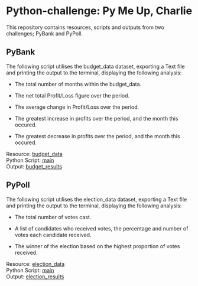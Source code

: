 # Python-challenge: Py Me Up, Charlie

This repository contains resources, scripts and outputs from two challenges; PyBank and PyPoll.

## PyBank

The following script utilises the budget_data dataset, exporting a Text file and printing the output to the terminal, displaying the following analysis:

  * The total number of months within the budget_data.

  * The net total Profit/Loss figure over the period.

  * The average change in Profit/Loss over the period.

  * The greatest increase in profits over the period, and the month this occured.
  
  * The greatest decrease in profits over the period, and the month this occured.

Resource: [budget_data](PyBank/Resources/budget_data.csv) \
Python Script: [main](PyBank/main.py) \
Output: [budget_results](PyBank/Analysis/budget_results.txt)

## PyPoll

The following script utilises the election_data dataset, exporting a Text file and printing the output to the terminal, displaying the following analysis:

  * The total number of votes cast.

  * A list of candidates who received votes, the percentage and number of votes each candidate received.

  * The winner of the election based on the highest proportion of votes received.

Resource: [election_data](PyPoll/Resources/election_data.csv) \
Python Script: [main](PyPoll/main.py) \
Output: [election_results](PyPoll/Analysis/election_results.txt)